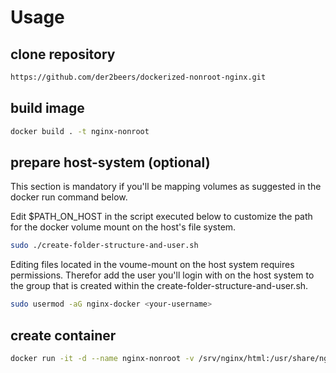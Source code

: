# Usage

## clone repository
```bash
https://github.com/der2beers/dockerized-nonroot-nginx.git
```

## build image
```bash
docker build . -t nginx-nonroot
```

## prepare host-system (optional)
This section is mandatory if you'll be mapping volumes as suggested in the docker run command below.

Edit $PATH_ON_HOST in the script executed below to customize the path for the docker volume mount on the host's file system.
```bash
sudo ./create-folder-structure-and-user.sh
```
Editing files located in the voume-mount on the host system requires permissions. Therefor add the user you'll login with on the host system to the group that is created within the create-folder-structure-and-user.sh.
```bash
sudo usermod -aG nginx-docker <your-username>
```

## create container
```bash
docker run -it -d --name nginx-nonroot -v /srv/nginx/html:/usr/share/nginx/html -v /srv/nginx/config:/etc/nginx -v /srv/nginx/logs:/var/log/nginx -p 5555:80 nginx-nonroot:latest
```
